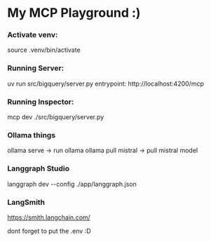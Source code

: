 # My MCP Playground :)

### Activate venv:
source .venv/bin/activate

### Running Server:
uv run src/bigquery/server.py 
entrypoint: http://localhost:4200/mcp

### Running Inspector:
mcp dev ./src/bigquery/server.py 

### Ollama things
ollama serve ->  run ollama
ollama pull mistral -> pull mistral model

### Langgraph Studio
langgraph dev --config ./app/langgraph.json

### LangSmith
https://smith.langchain.com/

dont forget to put the .env :D